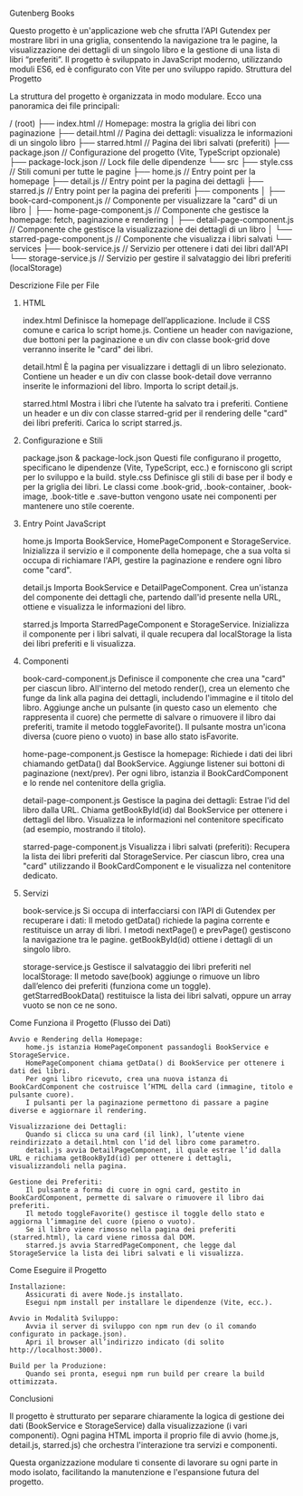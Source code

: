 Gutenberg Books

Questo progetto è un'applicazione web che sfrutta l'API Gutendex per mostrare libri in una griglia, consentendo la navigazione tra le pagine, la visualizzazione dei dettagli di un singolo libro e la gestione di una lista di libri “preferiti”. Il progetto è sviluppato in JavaScript moderno, utilizzando moduli ES6, ed è configurato con Vite per uno sviluppo rapido.
Struttura del Progetto

La struttura del progetto è organizzata in modo modulare. Ecco una panoramica dei file principali:

/ (root)
├── index.html           // Homepage: mostra la griglia dei libri con paginazione
├── detail.html          // Pagina dei dettagli: visualizza le informazioni di un singolo libro
├── starred.html         // Pagina dei libri salvati (preferiti)
├── package.json         // Configurazione del progetto (Vite, TypeScript opzionale)
├── package-lock.json    // Lock file delle dipendenze
└── src
    ├── style.css        // Stili comuni per tutte le pagine
    ├── home.js          // Entry point per la homepage
    ├── detail.js        // Entry point per la pagina dei dettagli
    ├── starred.js       // Entry point per la pagina dei preferiti
    ├── components
    │   ├── book-card-component.js      // Componente per visualizzare la "card" di un libro
    │   ├── home-page-component.js        // Componente che gestisce la homepage: fetch, paginazione e rendering
    │   ├── detail-page-component.js      // Componente che gestisce la visualizzazione dei dettagli di un libro
    │   └── starred-page-component.js     // Componente che visualizza i libri salvati
    └── services
        ├── book-service.js               // Servizio per ottenere i dati dei libri dall'API
        └── storage-service.js            // Servizio per gestire il salvataggio dei libri preferiti (localStorage)

Descrizione File per File
1. HTML

    index.html
        Definisce la homepage dell’applicazione.
        Include il CSS comune e carica lo script home.js.
        Contiene un header con navigazione, due bottoni per la paginazione e un div con classe book-grid dove verranno inserite le "card" dei libri.

    detail.html
        È la pagina per visualizzare i dettagli di un libro selezionato.
        Contiene un header e un div con classe book-detail dove verranno inserite le informazioni del libro.
        Importa lo script detail.js.

    starred.html
        Mostra i libri che l’utente ha salvato tra i preferiti.
        Contiene un header e un div con classe starred-grid per il rendering delle "card" dei libri preferiti.
        Carica lo script starred.js.

2. Configurazione e Stili

    package.json & package-lock.json
        Questi file configurano il progetto, specificano le dipendenze (Vite, TypeScript, ecc.) e forniscono gli script per lo sviluppo e la build.
    style.css
        Definisce gli stili di base per il body e per la griglia dei libri.
        Le classi come .book-grid, .book-container, .book-image, .book-title e .save-button vengono usate nei componenti per mantenere uno stile coerente.

3. Entry Point JavaScript

    home.js
        Importa BookService, HomePageComponent e StorageService.
        Inizializza il servizio e il componente della homepage, che a sua volta si occupa di richiamare l'API, gestire la paginazione e rendere ogni libro come "card".

    detail.js
        Importa BookService e DetailPageComponent.
        Crea un'istanza del componente dei dettagli che, partendo dall'id presente nella URL, ottiene e visualizza le informazioni del libro.

    starred.js
        Importa StarredPageComponent e StorageService.
        Inizializza il componente per i libri salvati, il quale recupera dal localStorage la lista dei libri preferiti e li visualizza.

4. Componenti

    book-card-component.js
        Definisce il componente che crea una "card" per ciascun libro.
        All'interno del metodo render(), crea un elemento <a> che funge da link alla pagina dei dettagli, includendo l'immagine e il titolo del libro.
        Aggiunge anche un pulsante (in questo caso un elemento <img> che rappresenta il cuore) che permette di salvare o rimuovere il libro dai preferiti, tramite il metodo toggleFavorite().
        Il pulsante mostra un'icona diversa (cuore pieno o vuoto) in base allo stato isFavorite.

    home-page-component.js
        Gestisce la homepage:
            Richiede i dati dei libri chiamando getData() dal BookService.
            Aggiunge listener sui bottoni di paginazione (next/prev).
            Per ogni libro, istanzia il BookCardComponent e lo rende nel contenitore della griglia.

    detail-page-component.js
        Gestisce la pagina dei dettagli:
            Estrae l'id del libro dalla URL.
            Chiama getBookById(id) dal BookService per ottenere i dettagli del libro.
            Visualizza le informazioni nel contenitore specificato (ad esempio, mostrando il titolo).

    starred-page-component.js
        Visualizza i libri salvati (preferiti):
            Recupera la lista dei libri preferiti dal StorageService.
            Per ciascun libro, crea una "card" utilizzando il BookCardComponent e le visualizza nel contenitore dedicato.

5. Servizi

    book-service.js
        Si occupa di interfacciarsi con l’API di Gutendex per recuperare i dati:
            Il metodo getData() richiede la pagina corrente e restituisce un array di libri.
            I metodi nextPage() e prevPage() gestiscono la navigazione tra le pagine.
            getBookById(id) ottiene i dettagli di un singolo libro.

    storage-service.js
        Gestisce il salvataggio dei libri preferiti nel localStorage:
            Il metodo save(book) aggiunge o rimuove un libro dall’elenco dei preferiti (funziona come un toggle).
            getStarredBookData() restituisce la lista dei libri salvati, oppure un array vuoto se non ce ne sono.

Come Funziona il Progetto (Flusso dei Dati)

    Avvio e Rendering della Homepage:
        home.js istanzia HomePageComponent passandogli BookService e StorageService.
        HomePageComponent chiama getData() di BookService per ottenere i dati dei libri.
        Per ogni libro ricevuto, crea una nuova istanza di BookCardComponent che costruisce l’HTML della card (immagine, titolo e pulsante cuore).
        I pulsanti per la paginazione permettono di passare a pagine diverse e aggiornare il rendering.

    Visualizzazione dei Dettagli:
        Quando si clicca su una card (il link), l’utente viene reindirizzato a detail.html con l’id del libro come parametro.
        detail.js avvia DetailPageComponent, il quale estrae l’id dalla URL e richiama getBookById(id) per ottenere i dettagli, visualizzandoli nella pagina.

    Gestione dei Preferiti:
        Il pulsante a forma di cuore in ogni card, gestito in BookCardComponent, permette di salvare o rimuovere il libro dai preferiti.
        Il metodo toggleFavorite() gestisce il toggle dello stato e aggiorna l’immagine del cuore (pieno o vuoto).
        Se il libro viene rimosso nella pagina dei preferiti (starred.html), la card viene rimossa dal DOM.
        starred.js avvia StarredPageComponent, che legge dal StorageService la lista dei libri salvati e li visualizza.

Come Eseguire il Progetto

    Installazione:
        Assicurati di avere Node.js installato.
        Esegui npm install per installare le dipendenze (Vite, ecc.).

    Avvio in Modalità Sviluppo:
        Avvia il server di sviluppo con npm run dev (o il comando configurato in package.json).
        Apri il browser all’indirizzo indicato (di solito http://localhost:3000).

    Build per la Produzione:
        Quando sei pronta, esegui npm run build per creare la build ottimizzata.

Conclusioni

Il progetto è strutturato per separare chiaramente la logica di gestione dei dati (BookService e StorageService) dalla visualizzazione (i vari componenti). Ogni pagina HTML importa il proprio file di avvio (home.js, detail.js, starred.js) che orchestra l'interazione tra servizi e componenti.

Questa organizzazione modulare ti consente di lavorare su ogni parte in modo isolato, facilitando la manutenzione e l'espansione futura del progetto.
